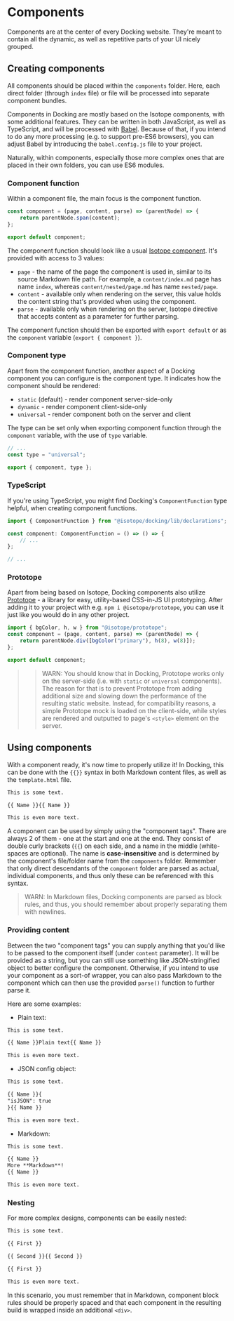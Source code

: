 # Components

Components are at the center of every Docking website. They're meant to contain all the dynamic, as well as repetitive parts of your UI nicely grouped.

## Creating components

All components should be placed within the `components` folder. Here, each direct folder (through `index` file) or file will be processed into separate component bundles.

Components in Docking are mostly based on the Isotope components, with some additional features. They can be written in both JavaScript, as well as TypeScript, and will be processed with [Babel](https://babeljs.io/). Because of that, if you intend to do any more processing (e.g. to support pre-ES6 browsers), you can adjust Babel by introducing the `babel.config.js` file to your project.

Naturally, within components, especially those more complex ones that are placed in their own folders, you can use ES6 modules.

### Component function

Within a component file, the main focus is the component function.

```javascript
const component = (page, content, parse) => (parentNode) => {
	return parentNode.span(content);
};

export default component;
```

The component function should look like a usual [Isotope component](https://areknawo.com/isotope/#docs>Ecomponents). It's provided with access to 3 values:

- `page` - the name of the page the component is used in, similar to its source Markdown file path. For example, a `content/index.md` page has name `index`, whereas `content/nested/page.md` has name `nested/page`.
- `content` - available only when rendering on the server, this value holds the content string that's provided when using the component.
- `parse` - available only when rendering on the server, Isotope directive that accepts content as a parameter for further parsing.

The component function should then be exported with `export default` or as the `component` variable (`export { component }`).

### Component type

Apart from the component function, another aspect of a Docking component you can configure is the component type. It indicates how the component should be rendered:

- `static` (default) - render component server-side-only
- `dynamic` - render component client-side-only
- `universal` - render component both on the server and client

The type can be set only when exporting component function through the `component` variable, with the use of `type` variable.

```javascript
// ...
const type = "universal";

export { component, type };
```

### TypeScript

If you're using TypeScript, you might find Docking's `ComponentFunction` type helpful, when creating component functions.

```javascript
import { ComponentFunction } from "@isotope/docking/lib/declarations";

const component: ComponentFunction = () => () => {
	// ...
};

// ...
```

### Prototope

Apart from being based on Isotope, Docking components also utilize [Prototope](https://areknawo.com/prototope) - a library for easy, utility-based CSS-in-JS UI prototyping. After adding it to your project with e.g. `npm i @isotope/prototope`, you can use it just like you would do in any other project.

```javascript
import { bgColor, h, w } from "@isotope/prototope";
const component = (page, content, parse) => (parentNode) => {
	return parentNode.div([bgColor("primary"), h(8), w(8)]);
};

export default component;
```

> > WARN: You should know that in Docking, Prototope works only on the server-side (i.e. with `static` or `universal` components). The reason for that is to prevent Prototope from adding additional size and slowing down the performance of the resulting static website. Instead, for compatibility reasons, a simple Prototope mock is loaded on the client-side, while styles are rendered and outputted to page's `<style>` element on the server.

## Using components

With a component ready, it's now time to properly utilize it! In Docking, this can be done with the `{{}}` syntax in both Markdown content files, as well as the `template.html` file.

```markdown
This is some text.

{{ Name }}{{ Name }}

This is even more text.
```

A component can be used by simply using the "component tags". There are always 2 of them - one at the start and one at the end. They consist of double curly brackets (`{{`) on each side, and a name in the middle (white-spaces are optional).
The name is **case-insensitive** and is determined by the component's file/folder name from the `components` folder. Remember that only direct descendants of the `component` folder are parsed as actual, individual components, and thus only these can be referenced with this syntax.

> WARN: In Markdown files, Docking components are parsed as block rules, and thus, you should remember about properly separating them with newlines.

### Providing content

Between the two "component tags" you can supply anything that you'd like to be passed to the component itself (under `content` parameter). It will be provided as a string, but you can still use something like JSON-stringified object to better configure the component. Otherwise, if you intend to use your component as a sort-of wrapper, you can also pass Markdown to the component which can then use the provided `parse()` function to further parse it.

Here are some examples:

- Plain text:

```markdown
This is some text.

{{ Name }}Plain text{{ Name }}

This is even more text.
```

- JSON config object:

```markdown
This is some text.

{{ Name }}{
"isJSON": true
}{{ Name }}

This is even more text.
```

- Markdown:

```markdown
This is some text.

{{ Name }}
More **Markdown**!
{{ Name }}

This is even more text.
```

### Nesting

For more complex designs, components can be easily nested:

```markdown
This is some text.

{{ First }}

{{ Second }}{{ Second }}

{{ First }}

This is even more text.
```

In this scenario, you must remember that in Markdown, component block rules should be properly spaced and that each component in the resulting build is wrapped inside an additional `<div>`.
